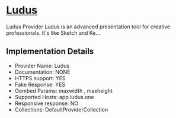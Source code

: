 # [Ludus](https://ludus.one)

Ludus Provider
Ludus is an advanced presentation tool for creative
professionals. It&#x27;s like Sketch and Ke...

## Implementation Details

- Provider
Name: Ludus
- Documentation: NONE
- HTTPS support: YES
- Fake Response: YES
- Oembed Params: maxwidth , maxheight
- Supported Hosts: app.ludus.one
- Responsive response: NO
- Collections: DefaultProviderCollection


